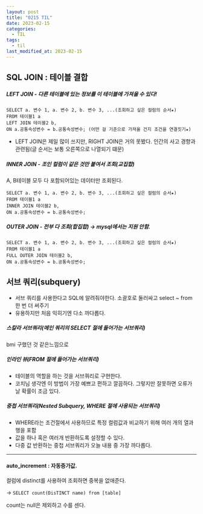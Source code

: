 ```yaml
---
layout: post
title: "0215 TIL"
date: 2023-02-15
categories:
  - TIL
tags:
  - til
last_modified_at: 2023-02-15
---
```


## SQL JOIN : 테이블 결합

##### LEFT JOIN - 다른 테이블에 있는 정보를 이 테이블에 가져올 수 있다!

    SELECT a. 변수 1, a. 변수 2, b. 변수 3, ...(조회하고 싶은 컬럼의 순서★)
    FROM 테이블1 a
    LEFT JOIN 테이블2 b,
    ON a.공통속성변수 = b.공통속성변수; (어떤 걸 기준으로 가져올 건지 조건을 연결짓기★)

- LEFT JOIN은 제일 많이 쓰지만, RIGHT JOIN은 거의 못봤다. 인간의 사고 경향과 관련됨(글 순서는 보통 오른쪽으로 나열되기 떄문)

##### INNER JOIN - 조인 컬럼이 같은 것만 붙여서 조회(교집합)

A, B테이블 모두 다 포함되어있는 데이터만 조회된다.

    SELECT a. 변수 1, a. 변수 2, b. 변수 3, ...(조회하고 싶은 컬럼의 순서★)
    FROM 테이블1 a
    INNER JOIN 테이블2 b,
    ON a.공통속성변수 = b.공통속성변수;

##### OUTER JOIN - 전부 다 조회(합집합) → mysql에서는 지원 안함.

    SELECT a. 변수 1, a. 변수 2, b. 변수 3, ...(조회하고 싶은 컬럼의 순서★)
    FROM 테이블1 a
    FULL OUTER JOIN 테이블2 b,
    ON a.공통속성변수 = b.공통속성변수;

## 서브 쿼리(subquery)

- 서브 쿼리를 사용한다고 SQL에 알려줘야한다. 소괄호로 둘러싸고 select ~ from 한 번 더 써주기
- 유용하지만 처음 익히기엔 다소 까다롭다.

##### 스칼라 서브쿼리(메인 쿼리의 SELECT 절에 들어가는 서브쿼리)

bmi 구했던 것 같은느낌으로

##### 인라인 뷰(FROM 절에 들어가는 서브쿼리)

- 테이블의 역할을 하는 것을 서브쿼리로 구현한다.
- 코치님 생각엔 이 방법이 가장 예쁘고 편하고 깔끔하다. 그렇지만 잘못하면 오류가 날 확률이 조금 있다.

##### 중첩 서브쿼리(Nested Subquery, WHERE 절에 사용되는 서브쿼리)

- WHERE라는 조건절에서 사용하므로 특정 컬럼값과 비교하기 위해 여러 개의 열과 행을 포함
- 값을 하나 혹은 여러개 반환하도록 설정할 수 있다.
- 다중 값 반환하는 중첩 서브쿼리가 오늘 내용 중 가장 까다롭다.

---

#### auto_increment : 자동증가값.

컬럼에 distinct를 사용하여 조회하면 중복을 없애준다.

→ `SELECT count(DisTINCT name) from [table]`

count는 null은 제외하고 수를 센다.
